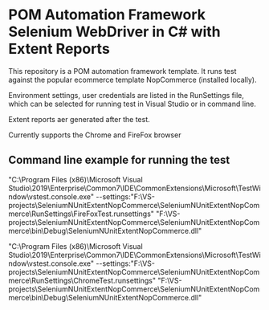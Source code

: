 POM Automation Framework Selenium WebDriver in C# with Extent Reports
===========

This repository is a POM automation framework template. It runs test against the popular ecommerce template NopCommerce (installed locally).

Environment settings, user credentials are listed in the RunSettings file, which can be selected for running test in Visual Studio or in command line.

Extent reports aer generated after the test.

Currently supports the Chrome and FireFox browser  

## Command line example for running the test

"C:\Program Files (x86)\Microsoft Visual Studio\2019\Enterprise\Common7\IDE\CommonExtensions\Microsoft\TestWindow\vstest.console.exe" --settings:"F:\VS-projects\SeleniumNUnitExtentNopCommerce\SeleniumNUnitExtentNopCommerce\RunSettings\FireFoxTest.runsettings" "F:\VS-projects\SeleniumNUnitExtentNopCommerce\SeleniumNUnitExtentNopCommerce\bin\Debug\SeleniumNUnitExtentNopCommerce.dll" 

"C:\Program Files (x86)\Microsoft Visual Studio\2019\Enterprise\Common7\IDE\CommonExtensions\Microsoft\TestWindow\vstest.console.exe" --settings:"F:\VS-projects\SeleniumNUnitExtentNopCommerce\SeleniumNUnitExtentNopCommerce\RunSettings\ChromeTest.runsettings" "F:\VS-projects\SeleniumNUnitExtentNopCommerce\SeleniumNUnitExtentNopCommerce\bin\Debug\SeleniumNUnitExtentNopCommerce.dll" 


